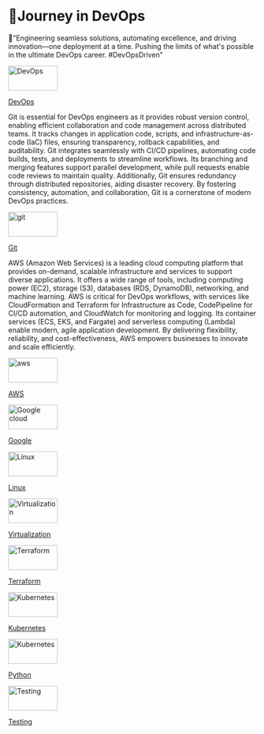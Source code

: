 🗽Journey in DevOps
=======
🚀"Engineering seamless solutions, automating excellence, and driving innovation—one deployment at a time. Pushing the limits of what's possible in the ultimate DevOps career. #DevOpsDriven"

<a href="https://github.com/abeleth/Abel.run.website-/blob/main/DevOps/README.md">
  <img src="https://github.com/user-attachments/assets/796643bc-2a54-449b-ba17-ffef71b8a2c6" alt="DevOps" width="100" height="50"> 
</a>

[DevOps](DevOps/README.md)

Git is essential for DevOps engineers as it provides robust version control, enabling efficient collaboration and code management across distributed teams. It tracks changes in application code, scripts, and infrastructure-as-code (IaC) files, ensuring transparency, rollback capabilities, and auditability. Git integrates seamlessly with CI/CD pipelines, automating code builds, tests, and deployments to streamline workflows. Its branching and merging features support parallel development, while pull requests enable code reviews to maintain quality. Additionally, Git ensures redundancy through distributed repositories, aiding disaster recovery. By fostering consistency, automation, and collaboration, Git is a cornerstone of modern DevOps practices.

<a href="https://github.com/abeleth/Abel.run.website-/blob/main/git/README.md">
  <img src="https://github.com/user-attachments/assets/19155cff-6ae9-4137-99ca-e0ed502c51e3" alt="git" width="100" height="50"> 
</a>

[Git](git/README.md)


AWS (Amazon Web Services) is a leading cloud computing platform that provides on-demand, scalable infrastructure and services to support diverse applications. It offers a wide range of tools, including computing power (EC2), storage (S3), databases (RDS, DynamoDB), networking, and machine learning. AWS is critical for DevOps workflows, with services like CloudFormation and Terraform for Infrastructure as Code, CodePipeline for CI/CD automation, and CloudWatch for monitoring and logging. Its container services (ECS, EKS, and Fargate) and serverless computing (Lambda) enable modern, agile application development. By delivering flexibility, reliability, and cost-effectiveness, AWS empowers businesses to innovate and scale efficiently.


<a href="https://github.com/abeleth/Abel.run.website-/blob/main/aws/README.md">
  <img src="https://github.com/user-attachments/assets/67b9e778-314c-4210-b769-2077b2f5351f" alt="aws" width="100" height="50"> 
</a>

[AWS](aws/README.md)

<a href="https://github.com/abeleth/Abel.run.website-/blob/main/Google Cloud/README.md">
  <img src="https://github.com/user-attachments/assets/6a9b0a99-25ef-41cf-82e7-ad4dfaea8592" alt="Google cloud" width="100" height="50"> 
</a>

[Google](GoogleCloud/README.md)




<a href="https://github.com/abeleth/Abel.run.website-/blob/main/Linux/README.md">
  <img src="https://github.com/user-attachments/assets/a369b54a-29a7-4e54-93d7-02771eb0627c" alt="Linux" width="100" height="50"> 
</a>

[Linux](Linux/README.md)

<a href="https://github.com/abeleth/Abel.run.website-/blob/main/Virtualization/README.md">
  <img src="https://github.com/user-attachments/assets/ce3efb3a-cdd3-4844-8cc2-7a46887c0048" alt="Virtualization" width="100" height="50"> 
</a>

[Virtualization](Virtualization)



<a href="https://github.com/abeleth/Abel.run.website-/blob/main/Terraform/README.md">
  <img src="https://github.com/user-attachments/assets/cc3a69fd-dfea-4085-9cbe-2c397069c193" alt="Terraform" width="100" height="50"> 
</a>

[Terraform](Terraform/README.md)


<a href="https://github.com/abeleth/Abel.run.website-/blob/main/Kubernetes/README.md">
  <img src="https://github.com/user-attachments/assets/6566fa12-f271-4dbb-b60a-db404ebbda27" alt="Kubernetes" width="100" height="50"> 
</a>

[Kubernetes](Kubernetes/README.md)


<a href="https://github.com/abeleth/Abel.run.website-/blob/main/Python1/README.md">
  <img src="https://github.com/user-attachments/assets/4de84534-ce4c-48fc-a44d-2b979b6b95ff" alt="Kubernetes" width="100" height="50"> 
</a>

[Python](Python1/README.md)


<a href="https://github.com/abeleth/Abel.run.website-/blob/main/Testing/README.md">
  <img src="https://github.com/user-attachments/assets/5b7c8d07-8fb6-45bb-aed6-c17ea3c893c2" alt="Testing" width="100" height="50"> 
</a>

[Testing](Testing/README.md)

















